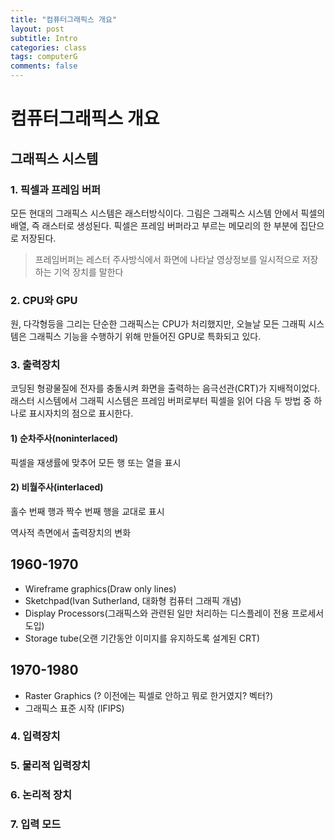 ```yaml
---
title: "컴퓨터그래픽스 개요"
layout: post
subtitle: Intro
categories: class
tags: computerG
comments: false
---  
```


# 컴퓨터그래픽스 개요
## 그래픽스 시스템

### 1. 픽셀과 프레임 버퍼
모든 현대의 그래픽스 시스템은 래스터방식이다. 그림은 그래픽스 시스템 안에서 픽셀의 배열, 즉 래스터로 생성된다. 픽셀은 프레임 버퍼라고 부르는 메모리의 한 부분에 집단으로 저장된다.

> 프레임버퍼는 레스터 주사방식에서 화면에 나타날 영상정보를 일시적으로 저장하는 기억 장치를 말한다


### 2. CPU와 GPU
원, 다각형등을 그리는 단순한 그래픽스는 CPU가 처리했지만, 오늘날 모든 그래픽 시스템은 그래픽스 기능을 수행하기 위해 만들어진 GPU로 특화되고 있다.

### 3. 출력장치
코딩된 형광물질에 전자를 충돌시켜 화면을 출력하는 음극선관(CRT)가 지배적이었다. 래스터 시스템에서 그래픽 시스템은 프레임 버퍼로부터 픽셀을 읽어 다음 두 방법 중 하나로 표시자치의 점으로 표시한다.

#### 1) 순차주사(noninterlaced)
픽셀을 재생률에 맞추어 모든 행 또는 열을 표시

#### 2) 비월주사(interlaced)
홀수 번째 행과 짝수 번째 행을 교대로 표시

역사적 측면에서 출력장치의 변화

## 1960-1970
- Wireframe graphics(Draw only lines)
- Sketchpad(Ivan Sutherland, 대화형 컴퓨터 그래픽 개념)
- Display Processors(그래픽스와 관련된 일만 처리하는 디스플레이 전용 프로세서 도입)
- Storage tube(오랜 기간동안 이미지를 유지하도록 설계된 CRT)

## 1970-1980
- Raster Graphics (? 이전에는 픽셀로 안하고 뭐로 한거였지? 벡터?)
- 그래픽스 표준 시작 (IFIPS)
### 4. 입력장치
### 5. 물리적 입력장치
### 6. 논리적 장치
### 7. 입력 모드